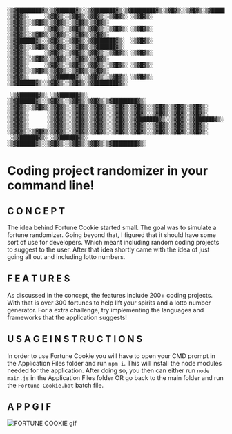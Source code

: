 ```

░▒▓████████▓▒░▒▓██████▓▒░░▒▓███████▓▒░▒▓████████▓▒░▒▓█▓▒░░▒▓█▓▒░▒▓███████▓▒░░▒▓████████▓▒░ 
░▒▓█▓▒░     ░▒▓█▓▒░░▒▓█▓▒░▒▓█▓▒░░▒▓█▓▒░ ░▒▓█▓▒░   ░▒▓█▓▒░░▒▓█▓▒░▒▓█▓▒░░▒▓█▓▒░▒▓█▓▒░        
░▒▓█▓▒░     ░▒▓█▓▒░░▒▓█▓▒░▒▓█▓▒░░▒▓█▓▒░ ░▒▓█▓▒░   ░▒▓█▓▒░░▒▓█▓▒░▒▓█▓▒░░▒▓█▓▒░▒▓█▓▒░        
░▒▓██████▓▒░░▒▓█▓▒░░▒▓█▓▒░▒▓███████▓▒░  ░▒▓█▓▒░   ░▒▓█▓▒░░▒▓█▓▒░▒▓█▓▒░░▒▓█▓▒░▒▓██████▓▒░   
░▒▓█▓▒░     ░▒▓█▓▒░░▒▓█▓▒░▒▓█▓▒░░▒▓█▓▒░ ░▒▓█▓▒░   ░▒▓█▓▒░░▒▓█▓▒░▒▓█▓▒░░▒▓█▓▒░▒▓█▓▒░        
░▒▓█▓▒░     ░▒▓█▓▒░░▒▓█▓▒░▒▓█▓▒░░▒▓█▓▒░ ░▒▓█▓▒░   ░▒▓█▓▒░░▒▓█▓▒░▒▓█▓▒░░▒▓█▓▒░▒▓█▓▒░        
░▒▓█▓▒░      ░▒▓██████▓▒░░▒▓█▓▒░░▒▓█▓▒░ ░▒▓█▓▒░    ░▒▓██████▓▒░░▒▓█▓▒░░▒▓█▓▒░▒▓████████▓▒░

 ░▒▓██████▓▒░ ░▒▓██████▓▒░ ░▒▓██████▓▒░░▒▓█▓▒░░▒▓█▓▒░▒▓█▓▒░▒▓████████▓▒░ 
░▒▓█▓▒░░▒▓█▓▒░▒▓█▓▒░░▒▓█▓▒░▒▓█▓▒░░▒▓█▓▒░▒▓█▓▒░░▒▓█▓▒░▒▓█▓▒░▒▓█▓▒░        
░▒▓█▓▒░      ░▒▓█▓▒░░▒▓█▓▒░▒▓█▓▒░░▒▓█▓▒░▒▓█▓▒░░▒▓█▓▒░▒▓█▓▒░▒▓█▓▒░        
░▒▓█▓▒░      ░▒▓█▓▒░░▒▓█▓▒░▒▓█▓▒░░▒▓█▓▒░▒▓███████▓▒░░▒▓█▓▒░▒▓██████▓▒░   
░▒▓█▓▒░      ░▒▓█▓▒░░▒▓█▓▒░▒▓█▓▒░░▒▓█▓▒░▒▓█▓▒░░▒▓█▓▒░▒▓█▓▒░▒▓█▓▒░        
░▒▓█▓▒░░▒▓█▓▒░▒▓█▓▒░░▒▓█▓▒░▒▓█▓▒░░▒▓█▓▒░▒▓█▓▒░░▒▓█▓▒░▒▓█▓▒░▒▓█▓▒░        
 ░▒▓██████▓▒░ ░▒▓██████▓▒░ ░▒▓██████▓▒░░▒▓█▓▒░░▒▓█▓▒░▒▓█▓▒░▒▓████████▓▒░

```

# Coding project randomizer in your command line!

## C O N C E P T

The idea behind Fortune Cookie started small. The goal was to simulate a fortune randomizer. Going beyond that, I figured that it should have some sort of use for developers. Which meant including random coding projects to suggest to the user. After that idea shortly came with the idea of just going all out and including lotto numbers.

## F E A T U R E S

As discussed in the concept, the features include 200+ coding projects. With that is over 300 fortunes to help lift your spirits and a lotto number generator. For a extra challenge, try implementing the languages and frameworks that the application suggests!

## U S A G E I N S T R U C T I O N S

In order to use Fortune Cookie you will have to open your CMD prompt in the Application Files folder and run `npm i`. This will install the node modules needed for the application. After doing so, you then can either run `node main.js` in the Application Files folder OR go back to the main folder and run the `Fortune Cookie.bat` batch file.

## A P P G I F

![FORTUNE COOKIE gif](https://d1vfvvb6hdaxfe.cloudfront.net/l5hqyj%2Fpreview%2F59718041%2Fmain_large.gif?response-content-disposition=inline%3Bfilename%3D%22main_large.gif%22%3B&response-content-type=image%2Fgif&Expires=1722308637&Signature=Emehz62pq8HYTEb~4rANcwkUbKwzKXG1TXl5DDOm-gJ7gwmjvYzLlx1gX2PBXl0QAIpRQj4xO-mGo6G1gi9ITo09hkA1TkAU-GvgQ~x1jB9tJuit8FI1z-KXTqQkOi4PIZ5yAOzdsHq4YalspFes1N7iZmjBCDaWmT-Rb-0jMTytCvC7IqING5LY8-myIOzvS0gfk3FTpeF4dPheBuJuIQqmC~bQNwXdY0ygiyrwQNptM28U3VDDc3D4YLYjrJ~AByA5vxtEtaltFgw9O-SYha6HlH5YnoNjkl9-FQ0Ylk5-byFfkRSnkovdI5mv37FWpGQOSrIX6C7ECZV~1HMiiA__&Key-Pair-Id=APKAJT5WQLLEOADKLHBQ)
